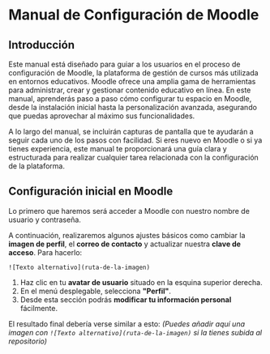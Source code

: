 # Manual de Configuración de Moodle

## Introducción

Este manual está diseñado para guiar a los usuarios en el proceso de configuración de Moodle, la plataforma de gestión de cursos más utilizada en entornos educativos. Moodle ofrece una amplia gama de herramientas para administrar, crear y gestionar contenido educativo en línea. En este manual, aprenderás paso a paso cómo configurar tu espacio en Moodle, desde la instalación inicial hasta la personalización avanzada, asegurando que puedas aprovechar al máximo sus funcionalidades.

A lo largo del manual, se incluirán capturas de pantalla que te ayudarán a seguir cada uno de los pasos con facilidad. Si eres nuevo en Moodle o si ya tienes experiencia, este manual te proporcionará una guía clara y estructurada para realizar cualquier tarea relacionada con la configuración de la plataforma.

## Configuración inicial en Moodle

Lo primero que haremos será acceder a Moodle con nuestro nombre de usuario y contraseña.

A continuación, realizaremos algunos ajustes básicos como cambiar la **imagen de perfil**, el **correo de contacto** y actualizar nuestra **clave de acceso**. Para hacerlo:

 `![Texto alternativo](ruta-de-la-imagen)`

1. Haz clic en tu **avatar de usuario** situado en la esquina superior derecha.
2. En el menú desplegable, selecciona **"Perfil"**.
3. Desde esta sección podrás **modificar tu información personal** fácilmente.

El resultado final debería verse similar a esto:
*(Puedes añadir aquí una imagen con `![Texto alternativo](ruta-de-la-imagen)` si la tienes subida al repositorio)*
